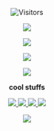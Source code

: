 

<p align="center">
  <img alt="Visitors" src="https://komarev.com/ghpvc/?username=chocopie69&style=flat&labelColor=black&logo=github&label=Profile+Views&color=0d8ce0"/>
</p>

<p align="center">
  <img src="https://i.imgur.com/52yl2JN.png">
</p>

<p align="center">
  <img src="https://i.imgur.com/XH10Uy7.gif" />
</p>
<p align="center">
  <img src="https://discord.c99.nl/widget/theme-1/965086099120742440.png" />
</p>
<p align="center">
  <img src="https://discord.c99.nl/widget/theme-2/931921745202528277.png" />
</p>
<p align="center">
<b>cool stuffs</b>
</p>

<p align="center">
  <a href="https://youtube.com/chocopiepogger"><img src="https://img.shields.io/badge/YouTube-FF0000?style=for-the-badge&logo=youtube&logoColor=white" />                                                                                                                                    </a>
  <a href="https://osu.ppy.sh/users/17872227"><img src="https://img.shields.io/badge/Osu!-FF66AA?style=for-the-badge&logo=osu!&logoColor=white" />                                                                                                                                    </a>
  <a href="https://www.reddit.com/user/ChocoPiePogger"><img src="https://img.shields.io/badge/Reddit-FF4500?style=for-the-badge&logo=reddit&logoColor=white" />                                                                                                                                    </a>
  <a href="https://steamcommunity.com/id/ch0c0p13/"><img src="https://img.shields.io/badge/Steam-000000?style=for-the-badge&logo=steam&logoColor=white" />

<p align="center">
  <img src="https://github-readme-stats.vercel.app/api?username=chocopie69&show_icons=true&theme=algolia&hide_title=true&count_private=true" />
</p>

